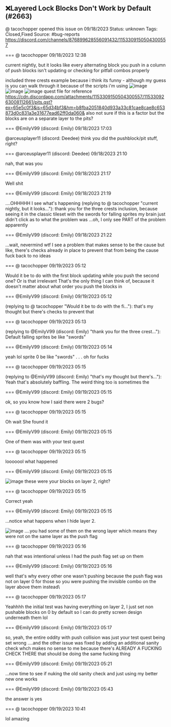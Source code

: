 ## ❌Layered Lock Blocks Don't Work by Default (#2663)
@ tacochopper opened this issue on 09/18/2023
Status: unknown
Tags: Closed,Fixed
Source: #bug-reports https://discord.com/channels/876899628556091432/1153309150504300557


=== @ tacochopper 09/18/2023 12:38

current nightly, but it looks like every alternating block you push in a column of push blocks isn't updating or checking for pitfall combos properly  

included three crests example because i think its funny - although my guess is you can walk through it because of the scripts i'm using
![image](https://cdn.discordapp.com/attachments/1153309150504300557/1153309151171182683/zplayer_iJwya5jDca.gif?ex=65e5c0d9&is=65d34bd9&hm=0d17d9ee362b52f9b741c4d09054ae39d9de789fa7a24c7d2ee7c17008bb4023&)
![image](https://cdn.discordapp.com/attachments/1153309150504300557/1153309151884230726/zquest_screen00007.png?ex=65e5c0d9&is=65d34bd9&hm=28040a060eacddf9b051658c5aff01e3af3f097e2aa4c0ff4f0ca9301a49cfd9&)
![image](https://cdn.discordapp.com/attachments/1153309150504300557/1153309152546926684/zplayer_AgKJCubxfN.gif?ex=65e5c0d9&is=65d34bd9&hm=12081498b98ce1c245d1486fe87c1684cb44a0dd8d47bc92c68470fa362789c1&)
quest file for reference
https://cdn.discordapp.com/attachments/1153309150504300557/1153309263008112661/pits.qst?ex=65e5c0f3&is=65d34bf3&hm=b8fba2051840d933a33c81cae8cae8c653873d0c831a3e31677ead62ff0da060&
also not sure if this is a factor but the blocks are on a separate layer to the pits?

=== @EmilyV99 (discord: Emily) 09/18/2023 17:03

@arceusplayer11 (discord: Deedee) think you did the pushblock/pit stuff, right?

=== @arceusplayer11 (discord: Deedee) 09/18/2023 21:10

nah, that was you

=== @EmilyV99 (discord: Emily) 09/18/2023 21:17

Well shit

=== @EmilyV99 (discord: Emily) 09/18/2023 21:19

....OHHHHH
I see what's happening
(replying to @ tacochopper "current nightly, but it looks…"): thank you for the three crests inclusion, because seeing it in the classic tileset with the swords for falling sprites my brain just didn't click as to what the problem was
...oh, I only see PART of the problem apparently

=== @EmilyV99 (discord: Emily) 09/18/2023 21:22

...wait, nevermind
wtf
I see a problem that makes sense to be the cause
but like, there's checks already in place to prevent that from being the cause
fuck
back to no ideas

=== @ tacochopper 09/19/2023 05:12

Would it be to do with the first block updating while you push the second one? Or is that irrelevant
That's the only thing I can think of, because it doesn't matter about what order you push the blocks in

=== @EmilyV99 (discord: Emily) 09/19/2023 05:12

(replying to @ tacochopper "Would it be to do with the fi…"): that's my thought but there's checks to prevent that

=== @ tacochopper 09/19/2023 05:13

(replying to @EmilyV99 (discord: Emily) "thank you for the three crest…"): Default falling sprites be like "swords"

=== @EmilyV99 (discord: Emily) 09/19/2023 05:14

yeah lol
sprite 0 be like "swords"
. . .
oh for fucks

=== @ tacochopper 09/19/2023 05:15

(replying to @EmilyV99 (discord: Emily) "that's my thought but there's…"): Yeah that's absolutely baffling. The weird thing too is sometimes the

=== @EmilyV99 (discord: Emily) 09/19/2023 05:15

ok, so you know how I said there were 2 bugs?

=== @ tacochopper 09/19/2023 05:15

Oh wait
She found it

=== @EmilyV99 (discord: Emily) 09/19/2023 05:15

One of them was with your test quest

=== @ tacochopper 09/19/2023 05:15

looooool what happened

=== @EmilyV99 (discord: Emily) 09/19/2023 05:15


![image](https://cdn.discordapp.com/attachments/1153309150504300557/1153560013831409675/image.png?ex=65e6aa7b&is=65d4357b&hm=98bf1e62cc59e8f9319d20f2580681637ed33bb16b5b953b03b3f5d23909fab1&)
these were your blocks on layer 2, right?

=== @ tacochopper 09/19/2023 05:15

Correct yeah

=== @EmilyV99 (discord: Emily) 09/19/2023 05:15

...notice what happens when I hide layer 2.

![image](https://cdn.discordapp.com/attachments/1153309150504300557/1153560086770356265/image.png?ex=65e6aa8c&is=65d4358c&hm=e54b1ca95d39ea08b6f5285c812fb24d90019f519d6dbe681e62c1c37eac7e9c&)
....you had some of them on the wrong layer
which means they were not on the same layer as the push flag

=== @ tacochopper 09/19/2023 05:16

nah that was intentional
unless I had the push flag set up on them

=== @EmilyV99 (discord: Emily) 09/19/2023 05:16

well that's why every other one wasn't pushing
because the push flag was not on layer 0 for those
so you were pushing the invisible combo on the layer above them instead\

=== @ tacochopper 09/19/2023 05:17

Yeahhhh the initial test was having everything on layer 2, I just set non pushable blocks on 0 by default so I can do pretty screen design underneath them lol

=== @EmilyV99 (discord: Emily) 09/19/2023 05:17

so, yeah, the entire oddity with push collision was just your test quest being set wrong
....and the other issue was fixed by adding an additional sanity check
whch
makes no sense to me
because there's ALREADY A FUCKING CHECK THERE
that should be doing the same fucking thing

=== @EmilyV99 (discord: Emily) 09/19/2023 05:21

...now time to see if nuking the old sanity check and just using my better new one works

=== @EmilyV99 (discord: Emily) 09/19/2023 05:43

the answer is yes

=== @ tacochopper 09/19/2023 10:41

lol
amazing
